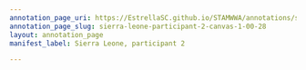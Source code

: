 ```yaml
---
annotation_page_uri: https://EstrellaSC.github.io/STAMWWA/annotations/sierra-leone-participant-2-canvas-1-00-28.json
annotation_page_slug: sierra-leone-participant-2-canvas-1-00-28
layout: annotation_page
manifest_label: Sierra Leone, participant 2

---
```

